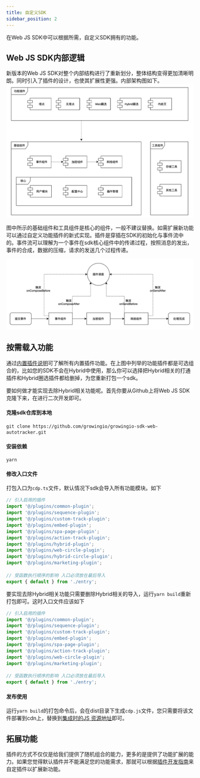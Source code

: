 ```yaml
---
title: 自定义SDK
sidebar_position: 2
---
```


在Web JS SDK中可以根据所需，自定义SDK拥有的功能。

## Web JS SDK内部逻辑

新版本的Web JS SDK对整个内部结构进行了重新划分，整体结构变得更加清晰明朗。同时引入了插件的设计，也使其扩展性更强。内部架构图如下。
![Web JS SDK架构图](/img/web-sdk-design.png)

图中所示的基础组件和工具组件是核心的组件，一般不建议替换。如需扩展新功能可以通过自定义功能插件的新式实现。插件是穿插在SDK的初始化与事件流中的。事件流可以理解为一个事件在sdk核心组件中的传递过程，按照消息的发出，事件的合成，数据的压缩，请求的发送几个过程传递。

![Web SDK Plugin](/img/web-sdk-plugin-flow.png)

## 按需载入功能

通过[内置插件说明](/docs/webjs/plugins)可了解所有内置插件功能。在上图中列举的功能插件都是可选组合的，比如您的SDK不会在Hybrid中使用，那么你可以选择把Hybrid相关的打通插件和Hybrid圈选插件都给删掉，为您重新打包一个sdk。

要如何做才能实现去除Hybrid相关功能呢。首先你要从Github上将Web JS SDK克隆下来，在进行二次开发即可。

#### 克隆sdk仓库到本地

```shell
git clone https://github.com/growingio/growingio-sdk-web-autotracker.git
```

#### 安装依赖

```shell
yarn 
```

#### 修改入口文件

打包入口为`cdp.ts`文件，默认情况下sdk会导入所有功能模块。如下

```typescript
// 引入启用的插件
import '@/plugins/common-plugin';
import '@/plugins/sequence-plugin';
import '@/plugins/custom-track-plugin';
import '@/plugins/embed-plugin';
import '@/plugins/spa-page-plugin';
import '@/plugins/action-track-plugin';
import '@/plugins/hybrid-plugin';       
import '@/plugins/web-circle-plugin';
import '@/plugins/hybrid-circle-plugin';
import '@/plugins/marketing-plugin';

// 受函数执行顺序的影响 入口必须放在最后导入
export { default } from './entry';
```

要实现去除Hybrid相关功能只需要删除Hybrid相关的导入，运行`yarn build`重新打包即可。这时入口文件应该如下

```typescript
// 引入启用的插件
import '@/plugins/common-plugin';
import '@/plugins/sequence-plugin';
import '@/plugins/custom-track-plugin';
import '@/plugins/embed-plugin';
import '@/plugins/spa-page-plugin';
import '@/plugins/action-track-plugin';
import '@/plugins/web-circle-plugin';
import '@/plugins/marketing-plugin';

// 受函数执行顺序的影响 入口必须放在最后导入
export { default } from './entry';
```

#### 发布使用

运行`yarn build`的打包命令后，会在dist目录下生成`cdp.js`文件，您只需要将该文件部署到cdn上，替换到[集成时的JS 资源地址](/docs/webjs/base/getting_started#web使用集成)即可。

## 拓展功能

插件的方式不仅仅是给我们提供了随机组合的能力，更多的是提供了功能扩展的能力。如果您觉得默认插件并不能满足您的功能需求，那就可以根据[插件开发指南](/docs/webjs/develop/plugin_dev)来自定插件以扩展新功能。

